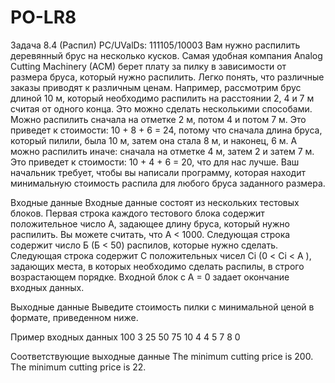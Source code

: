# PO-LR8

Задача 8.4 (Распил)
PC/UValDs:  111105/10003
Вам нужно распилить деревянный брус на несколько кусков. Самая удобная компания Analog Cutting Machinery (ACM) берет плату за пилку в зависимости от размера бруса, который нужно распилить.
Легко понять, что различные заказы приводят к различным ценам. Например, рассмотрим брус длиной 10 м, который необходимо распилить на расстоянии 2, 4 и 7 м считая от одного конца. Это можно сделать несколькими способами. Можно распилить сначала на отметке 2 м, потом 4 и потом 7 м. Это приведет к стоимости: 10 + 8 + 6 = 24, потому что сначала длина бруса, который пилили, была 10 м, затем она стала 8 м, и наконец, 6 м. А можно распилить иначе: сначала на отметке 4 м, затем 2 и затем 7 м. Это приведет к стоимости: 10 + 4 + 6 = 20, что для нас лучше.
Ваш начальник требует, чтобы вы написали программу, которая находит минимальную стоимость распила для любого бруса заданного размера.

Входные данные
Входные данные состоят из нескольких тестовых блоков. Первая строка каждого тестового блока содержит положительное число А, задающее длину бруса, который нужно распилить. Вы можете считать, что А < 1000. Следующая строка содержит число Б  (Б < 50) распилов, которые нужно сделать.
Следующая строка содержит С положительных чисел Сi (0 < Сi  < A ), задающих места, в которых необходимо сделать распилы, в строго возрастающем порядке. Входной блок с A = 0 задает окончание входных данных.

Выходные данные
Выведите стоимость пилки с минимальной ценой в формате, приведенном ниже.

Пример входных данных
100
3
25  50  75
10
4
4   5   7   8
0

Соответствующие выходные данные
The minimum cutting price is 200.
The minimum cutting price is 22.
